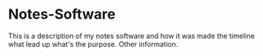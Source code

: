 # Notes-Software
This is a description of my notes software and how it was made the timeline what lead up what's the purpose. Other information.
